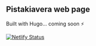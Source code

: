 ## Pistakiavera web page

Built with Hugo... coming soon :zap: 

[![Netlify Status](https://api.netlify.com/api/v1/badges/00e9fe95-1a94-478a-b0b3-30571d9f9615/deploy-status)](https://app.netlify.com/sites/nimble-sundae-83ba78/deploys)
